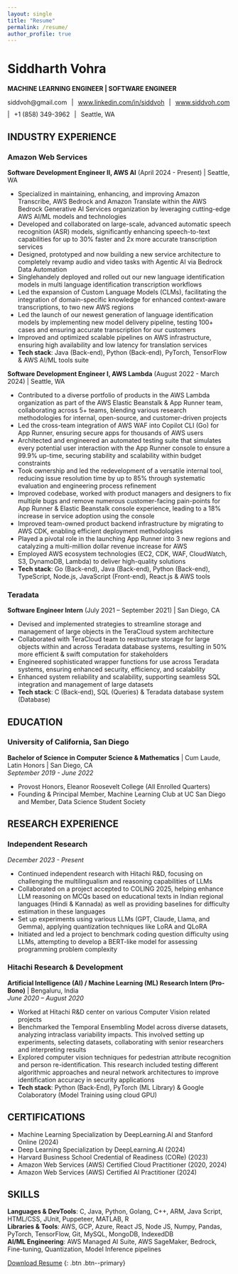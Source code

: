 ```yaml
---
layout: single
title: "Resume"
permalink: /resume/
author_profile: true
---
```


# Siddharth Vohra

**MACHINE LEARNING ENGINEER | SOFTWARE ENGINEER**

<div style="display: flex; flex-wrap: wrap; gap: 10px;">
    <span>siddvoh@gmail.com</span> |
    <span><a href="https://www.linkedin.com/in/siddvoh">www.linkedin.com/in/siddvoh</a></span> |
    <span><a href="https://www.siddvoh.com">www.siddvoh.com</a></span> |
    <span>+1 (858) 349-3962</span> |
    <span>Seattle, WA</span>
</div>

## INDUSTRY EXPERIENCE

### Amazon Web Services
**Software Development Engineer II, AWS AI** (April 2024 - Present) | Seattle, WA
- Specialized in maintaining, enhancing, and improving Amazon Transcribe, AWS Bedrock and Amazon Translate within the AWS Bedrock Generative AI Services organization by leveraging cutting-edge AWS AI/ML models and technologies
- Developed and collaborated on large-scale, advanced automatic speech recognition (ASR) models, significantly enhancing speech-to-text capabilities for up to 30% faster and 2x more accurate transcription services
- Designed, prototyped and now building a new service architecture to completely revamp audio and video tasks with Agentic AI via Bedrock Data Automation
- Singlehandely deployed and rolled out our new language identification models in multi language identification transcription workflows
- Led the expansion of Custom Language Models (CLMs), facilitating the integration of domain-specific knowledge for enhanced context-aware transcriptions, to two new AWS regions
- Led the launch of our newest generation of language identification models by implementing new model delivery pipeline, testing 100+ cases and ensuring accurate transcription for our customers
- Improved and optimized scalable pipelines on AWS infrastructure, ensuring high availability and low latency for translation services
- **Tech stack**: Java (Back-end), Python (Back-end), PyTorch, TensorFlow & AWS AI/ML tools suite

**Software Development Engineer I, AWS Lambda** (August 2022 - March 2024) | Seattle, WA
- Contributed to a diverse portfolio of products in the AWS Lambda organization as part of the AWS Elastic Beanstalk & App Runner team, collaborating across 5+ teams, blending various research methodologies for internal, open-source, and customer-driven projects
- Led the cross-team integration of AWS WAF into Copilot CLI (Go) for App Runner, ensuring secure apps for thousands of AWS users
- Architected and engineered an automated testing suite that simulates every potential user interaction with the App Runner console to ensure a 99.9% up-time, securing stability and scalability within budget constraints
- Took ownership and led the redevelopment of a versatile internal tool, reducing issue resolution time by up to 85% through systematic evaluation and engineering process refinement
- Improved codebase, worked with product managers and designers to fix multiple bugs and remove numerous customer-facing pain-points for App Runner & Elastic Beanstalk console experience, leading to a 18% increase in service adoption using the console
- Improved team-owned product backend infrastructure by migrating to AWS CDK, enabling efficient deployment methodologies
- Played a pivotal role in the launching App Runner into 3 new regions and catalyzing a multi-million dollar revenue increase for AWS
- Employed AWS ecosystem technologies (EC2, CDK, WAF, CloudWatch, S3, DynamoDB, Lambda) to deliver high-quality solutions
- **Tech stack**: Go (Back-end), Java (Back-end), Python (Back-end), TypeScript, Node.js, JavaScript (Front-end), React.js & AWS tools

### Teradata
**Software Engineer Intern** (July 2021 – September 2021) | San Diego, CA
- Devised and implemented strategies to streamline storage and management of large objects in the TeraCloud system architecture
- Collaborated with TeraCloud team to restructure storage for large objects within and across Teradata database systems, resulting in 50% more efficient & swift computation for stakeholders
- Engineered sophisticated wrapper functions for use across Teradata systems, ensuring enhanced security, efficiency, and scalability
- Enhanced system reliability and scalability, supporting seamless SQL integration and management of large datasets
- **Tech stack**: C (Back-end), SQL (Queries) & Teradata database system (Database)

## EDUCATION

### University of California, San Diego
**Bachelor of Science in Computer Science & Mathematics** | Cum Laude, Latin Honors | San Diego, CA  
*September 2019 - June 2022*
- Provost Honors, Eleanor Roosevelt College (All Enrolled Quarters)
- Founding & Principal Member, Machine Learning Club at UC San Diego and Member, Data Science Student Society

## RESEARCH EXPERIENCE

### Independent Research
*December 2023 - Present*
- Continued independent research with Hitachi R&D, focusing on challenging the multilingualism and reasoning capabilities of LLMs
- Collaborated on a project accepted to COLING 2025, helping enhance LLM reasoning on MCQs based on educational texts in Indian regional languages (Hindi & Kannada) as well as providing baselines for difficulty estimation in these languages
- Set up experiments using various LLMs (GPT, Claude, Llama, and Gemma), applying quantization techniques like LoRA and QLoRA
- Initiated and led a project to benchmark coding question difficulty using LLMs, attempting to develop a BERT-like model for assessing programming problem complexity

### Hitachi Research & Development
**Artificial Intelligence (AI) / Machine Learning (ML) Research Intern (Pro-Bono)** | Bengaluru, India  
*June 2020 – August 2020*
- Worked at Hitachi R&D center on various Computer Vision related projects
- Benchmarked the Temporal Ensembling Model across diverse datasets, analyzing intraclass variability impacts. This involved setting up experiments, selecting datasets, collaborating with senior researchers and interpreting results
- Explored computer vision techniques for pedestrian attribute recognition and person re-identification. This research included testing different algorithmic approaches and neural network architectures to improve identification accuracy in security applications
- **Tech stack**: Python (Back-End), PyTorch (ML Library) & Google Colaboratory (Model Training using cloud GPU)

## CERTIFICATIONS
- Machine Learning Specialization by DeepLearning.AI and Stanford Online (2024)
- Deep Learning Specialization by DeepLearning.AI (2024)
- Harvard Business School Credential of Readiness (CORe) (2023)
- Amazon Web Services (AWS) Certified Cloud Practitioner (2020, 2024)
- Amazon Web Services (AWS) Certified AI Practitioner (2024)

## SKILLS
**Languages & DevTools**: C, Java, Python, Golang, C++, ARM, Java Script, HTML/CSS, JUnit, Puppeteer, MATLAB, R  
**Libraries & Tools**: AWS, GCP, Azure, React JS, Node JS, Numpy, Pandas, PyTorch, TensorFlow, Git, MySQL, MongoDB, IndexedDB  
**AI/ML Engineering**: AWS Managed AI Suite, AWS SageMaker, Bedrock, Fine-tuning, Quantization, Model Inference pipelines

[Download Resume](#) {: .btn .btn--primary} 